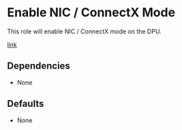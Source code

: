 # Enable NIC / ConnectX Mode

This role will enable NIC / ConnectX mode on the DPU.

[link](https://docs.nvidia.com/doca/sdk/modes-of-operation/index.html#nic-mode)

## Dependencies

- None

## Defaults

- None
